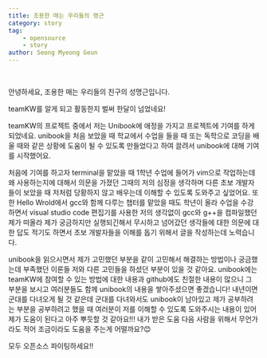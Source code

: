 ```yaml
---
title: 조용한 매는 우리들의 명근
category: story
tag: 
    - opensource
    - story
author: Seong Myeong Geun
---
```


<br> 

안녕하세요, 조용한 매는 우리들의 친구의 성명근입니다.

teamKW를 알게 되고 활동한지 벌써 한달이 넘었네요! 

teamKW의 프로젝트 중에서 저는 Unibook에 애정을 가지고 프로젝트에 기여를 하게 되었네요. unibook을 처음 보았을 때 학교에서 수업을 들을 때 또는 독학으로 코딩을 배울 때와 같은 상황에 도움이 될 수 있도록 만들었다고 하여 끌려서 unibook에 대해 기여를 시작했어요.

처음에 기여를 하고자 terminal을 맡았을 때 1학년 수업에 들어가 vim으로 작업하는데 왜 사용하는지에 대해서 의문을 가졌던 그때의 저의 심정을 생각하며 다른 초보 개발자들이 보았을 때 저처럼 당황하지 않고 배우는데 이해할 수 있도록 도와주고 싶었어요. 또한 Hello Wrold에서 gcc와 함께 다루는 챕터를 맡았을 때도 학년이 올라 수업을 수강하면서 visual studio code 편집기를 사용한 저의 생각없이 gcc와 g++을 컴파일했던 제가 떠올라 제가 궁금하지만 실행되긴해서 무시하고 넘어갔던 생각들에 대한 의문에 대한 답도 적기도 하면서 초보 개발자들을 이해를 돕기 위해서 글을 작성하는데 노력습니다.

unibook을 읽으시면서 제가 고민했던 부분을 같이 고민해서 해결하는 방법이나 궁금했는데 부족했던 이론들 저와 다른 고민들을 하셨던 부분이 있을 것 같아요. unibook에는 teamKW에 참여할 수 있는 방법에 대한 내용과 github에도 친절한 내용이 많으니 그 부분을 보시고 여러분들도 함께 unibook의 내용을 쌓아주셨으면 좋겠습니다! 내년이면 군대를 다녀오게 될 것 같은데 군대를 다녀와서도 unibook이 남아있고 제가 공부하려는 부분을 공부하려고 했을 때 여러분이 저를 이해할 수 있도록 도와주시는 내용이 있어 제가 도움이 된다고 아주 뿌듯할 것 같아요!!! 내가 받은 도움 다음 사람을 위해서 무언가라도 적어 조금이라도 도움을 주는게 어떨까요?😊

모두 오픈소스 파이팅하세요!!
